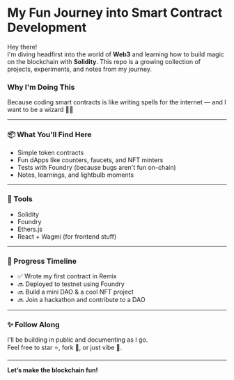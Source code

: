 #  My Fun Journey into Smart Contract Development

Hey there!   
I'm diving headfirst into the world of **Web3** and learning how to build magic on the blockchain with **Solidity**. This repo is a growing collection of projects, experiments, and notes from my journey.

### Why I'm Doing This
Because coding smart contracts is like writing spells for the internet — and I want to be a wizard 🧙‍♂️

---

### 📦 What You'll Find Here

-  Simple token contracts
-  Fun dApps like counters, faucets, and NFT minters
-  Tests with Foundry (because bugs aren't fun on-chain)
-  Notes, learnings, and lightbulb moments

---

### 🧰 Tools

- Solidity
- Foundry
- Ethers.js
- React + Wagmi (for frontend stuff)

---

### 📆 Progress Timeline

- ✅ Wrote my first contract in Remix
- 🔜 Deployed to testnet using Foundry
- 🔜 Build a mini DAO & a cool NFT project
- 🔜 Join a hackathon and contribute to a DAO

---

### ✨ Follow Along

I'll be building in public and documenting as I go.  
Feel free to star ⭐, fork 🍴, or just vibe 💫.

---

**Let’s make the blockchain fun!**

